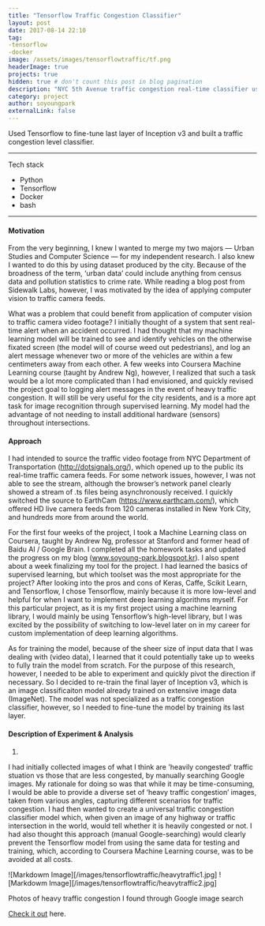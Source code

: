 ```yaml
---
title: "Tensorflow Traffic Congestion Classifier"
layout: post
date: 2017-08-14 22:10
tag: 
-tensorflow 
-docker
image: /assets/images/tensorflowtraffic/tf.png
headerImage: true
projects: true
hidden: true # don't count this post in blog pagination
description: "NYC 5th Avenue traffic congestion real-time classifier using Tensorflow"
category: project
author: soyoungpark
externalLink: false
---
```


Used Tensorflow to fine-tune last layer of Inception v3 and built a traffic congestion level classifier. 

---

Tech stack

- Python
- Tensorflow
- Docker
- bash

---

#### Motivation

From the very beginning, I knew I wanted to merge my two majors — Urban Studies and Computer Science — for my independent research. I also knew I wanted to do this by using dataset produced by the city. Because of the broadness of the term, ‘urban data’ could include anything from census data and pollution statistics to crime rate. While reading a blog post from Sidewalk Labs, however, I was motivated by the idea of applying computer vision to traffic camera feeds. 

What was a problem that could benefit from application of computer vision to traffic camera video footage? I initially thought of a system that sent real-time alert when an accident occurred. I had thought that my machine learning model will be trained to see and identify vehicles on the otherwise fixated screen (the model will of course weed out pedestrians), and log an alert message whenever two or more of the vehicles are within a few centimeters away from each other. A few weeks into Coursera Machine Learning course (taught by Andrew Ng), however, I realized that such a task would be a lot more complicated than I had envisioned, and quickly revised the project goal to logging alert messages in the event of heavy traffic congestion. It will still be very useful for the city residents, and is a more apt task for image recognition through supervised learning. My model had the advantage of not needing to install additional hardware (sensors) throughout intersections.

#### Approach

I had intended to source the traffic video footage from NYC Department of Transportation (http://dotsignals.org/), which opened up to the public its real-time traffic camera feeds. For some network issues, however, I was not able to see the stream, although the browser’s network panel clearly showed a stream of .ts files being asynchronously received. I quickly switched the source to EarthCam (https://www.earthcam.com/), which offered HD live camera feeds from 120 cameras installed in New York City, and hundreds more from around the world. 

For the first four weeks of the project, I took a Machine Learning class on Coursera, taught by Andrew Ng, professor at Stanford and former head of Baidu AI / Google Brain. I completed all the homework tasks and updated the progress on my blog (www.soyoung-park.blogspot.kr). I also spent about a week finalizing my tool for the project. I had learned the basics of supervised learning, but which toolset was the most appropriate for the project? After looking into the pros and cons of Keras, Caffe, Scikit Learn, and Tensorflow, I chose Tensorflow, mainly because it is more low-level and helpful for when I want to implement deep learning algorithms myself. For this particular project, as it is my first project using a machine learning library, I would mainly be using Tensorflow’s high-level library, but I was excited by the possibility of switching to low-level later on in my career for custom implementation of deep learning algorithms. 

As for training the model, because of the sheer size of input data that I was dealing with (video data), I learned that it could potentially take up to weeks to fully train the model from scratch. For the purpose of this research, however, I needed to be able to experiment and quickly pivot the direction if necessary. So I decided to re-train the final layer of Inception v3, which is an image classificaiton model already trained on extensive image data (ImageNet). The model was not specialized as a traffic congestion classifier, however, so I needed to fine-tune the model by training its last layer.

#### Description of Experiment & Analysis

1. 

I had initially collected images of what I think are 'heavily congested' traffic stuation vs those that are less congested, by manually searching Google images. My rationale for doing so was that while it may be time-consuming, I would be able to provide a diverse set of ‘heavy traffic congestion’ images, taken from various angles, capturing different scenarios for traffic congestion. I had then wanted to create a universal traffic congestion classifier model which, when given an image of any highway or traffic intersection in the world, would tell whether it is heavily congested or not. I had also thought this approach (manual Google-searching) would clearly prevent the Tensorflow model from using the same data for testing and training, which, according to Coursera Machine Learning course, was to be avoided at all costs.


![Markdowm Image][/images/tensorflowtraffic/heavytraffic1.jpg]
![Markdowm Image][/images/tensorflowtraffic/heavytraffic2.jpg]
<figcaption class="caption">Photos of heavy traffic congestion I found through Google image search</figcaption>



[Check it out](http://soyoungpark.github.io/tftraffic/) here.
